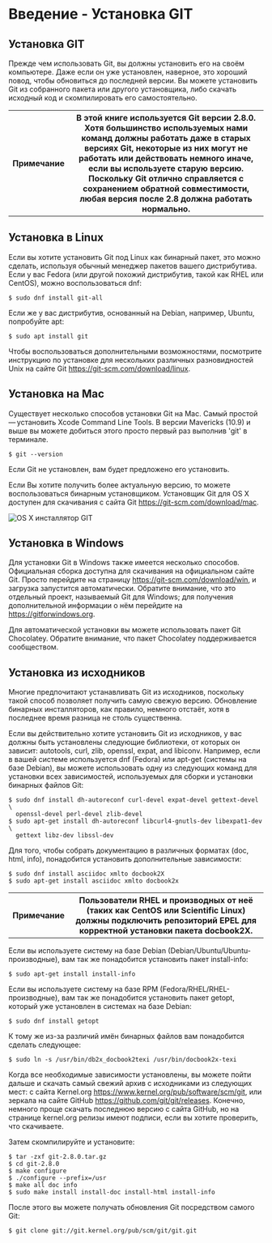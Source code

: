 # Введение - Установка GIT

## Установка GIT

Прежде чем использовать Git, вы должны установить его на своём компьютере. Даже если он уже установлен, наверное, это хороший повод, чтобы обновиться до последней версии. Вы можете установить Git из собранного пакета или другого установщика, либо скачать исходный код и скомпилировать его самостоятельно.


<table>
  <tr>
  <th>Примечание</th>
  <th>В этой книге используется Git версии 2.8.0. Хотя большинство используемых нами команд должны работать даже в старых версиях Git, некоторые из них могут не работать или действовать немного иначе, если вы используете старую версию. Поскольку Git отлично справляется с сохранением обратной совместимости, любая версия после 2.8 должна работать нормально.</th> 
</table>


## Установка в Linux

Если вы хотите установить Git под Linux как бинарный пакет, это можно сделать, используя обычный менеджер пакетов вашего дистрибутива. Если у вас Fedora (или другой похожий дистрибутив, такой как RHEL или CentOS), можно воспользоваться dnf:
```
$ sudo dnf install git-all
```
Если же у вас дистрибутив, основанный на Debian, например, Ubuntu, попробуйте apt:
```
$ sudo apt install git
```
Чтобы воспользоваться дополнительными возможностями, посмотрите инструкцию по установке для нескольких различных разновидностей Unix на сайте Git https://git-scm.com/download/linux.

## Установка на Mac

Существует несколько способов установки Git на Mac. Самый простой — установить Xcode Command Line Tools. В версии Mavericks (10.9) и выше вы можете добиться этого просто первый раз выполнив 'git' в терминале.
```
$ git --version
```
Если Git не установлен, вам будет предложено его установить.

Если Вы хотите получить более актуальную версию, то можете воспользоваться бинарным установщиком. Установщик Git для OS X доступен для скачивания с сайта Git https://git-scm.com/download/mac.

![OS X инсталлятор GIT](https://git-scm.com/book/en/v2/images/git-osx-installer.png)

## Установка в Windows

Для установки Git в Windows также имеется несколько способов. Официальная сборка доступна для скачивания на официальном сайте Git. Просто перейдите на страницу https://git-scm.com/download/win, и загрузка запустится автоматически. Обратите внимание, что это отдельный проект, называемый Git для Windows; для получения дополнительной информации о нём перейдите на https://gitforwindows.org.

Для автоматической установки вы можете использовать пакет Git Chocolatey. Обратите внимание, что пакет Chocolatey поддерживается сообществом.

## Установка из исходников

Многие предпочитают устанавливать Git из исходников, поскольку такой способ позволяет получить самую свежую версию. Обновление бинарных инсталляторов, как правило, немного отстаёт, хотя в последнее время разница не столь существенна.

Если вы действительно хотите установить Git из исходников, у вас должны быть установлены следующие библиотеки, от которых он зависит: autotools, curl, zlib, openssl, expat, and libiconv. Например, если в вашей системе используется dnf (Fedora) или apt-get (системы на базе Debian), вы можете использовать одну из следующих команд для установки всех зависимостей, используемых для сборки и установки бинарных файлов Git:
```
$ sudo dnf install dh-autoreconf curl-devel expat-devel gettext-devel \
  openssl-devel perl-devel zlib-devel
$ sudo apt-get install dh-autoreconf libcurl4-gnutls-dev libexpat1-dev \
  gettext libz-dev libssl-dev
```
Для того, чтобы собрать документацию в различных форматах (doc, html, info), понадобится установить дополнительные зависимости:
```
$ sudo dnf install asciidoc xmlto docbook2X
$ sudo apt-get install asciidoc xmlto docbook2x
```
<table>
  <tr>
  <th>Примечание</th>
  <th>Пользователи RHEL и производных от неё (таких как CentOS или Scientific Linux) должны подключить репозиторий EPEL для корректной установки пакета docbook2X.</th> 
</table>

Если вы используете систему на базе Debian (Debian/Ubuntu/Ubuntu-производные), вам так же понадобится установить пакет install-info:
```
$ sudo apt-get install install-info
```
Если вы используете систему на базе RPM (Fedora/RHEL/RHEL-производные), вам так же понадобится установить пакет getopt, который уже установлен в системах на базе Debian:
```
$ sudo dnf install getopt
```

К тому же из-за различий имён бинарных файлов вам понадобится сделать следующее:
```
$ sudo ln -s /usr/bin/db2x_docbook2texi /usr/bin/docbook2x-texi
```

Когда все необходимые зависимости установлены, вы можете пойти дальше и скачать самый свежий архив с исходниками из следующих мест: с сайта Kernel.org https://www.kernel.org/pub/software/scm/git, или зеркала на сайте GitHub https://github.com/git/git/releases. Конечно, немного проще скачать последнюю версию с сайта GitHub, но на странице kernel.org релизы имеют подписи, если вы хотите проверить, что скачиваете.

Затем скомпилируйте и установите:
```
$ tar -zxf git-2.8.0.tar.gz
$ cd git-2.8.0
$ make configure
$ ./configure --prefix=/usr
$ make all doc info
$ sudo make install install-doc install-html install-info
```

После этого вы можете получать обновления Git посредством самого Git:
```
$ git clone git://git.kernel.org/pub/scm/git/git.git
```



